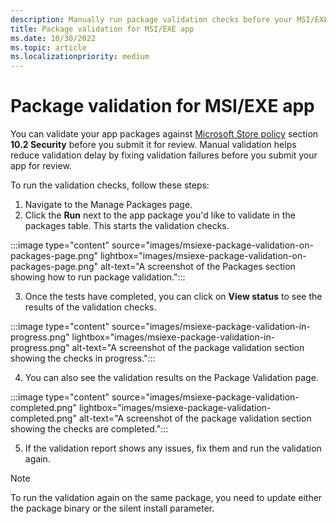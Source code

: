 ```yaml
---
description: Manually run package validation checks before your MSI/EXE app has been submitted for review
title: Package validation for MSI/EXE app
ms.date: 10/30/2022
ms.topic: article
ms.localizationpriority: medium
---
```


# Package validation for MSI/EXE app

You can validate your app packages against [Microsoft Store policy](/windows/apps/publish/store-policies) section **10.2 Security** before you submit it for review. Manual validation helps reduce validation delay by fixing validation failures before you submit your app for review.

To run the validation checks, follow these steps:

1. Navigate to the Manage Packages page.
2. Click the **Run** next to the app package you'd like to validate in the packages table. This starts the validation checks.

:::image type="content" source="images/msiexe-package-validation-on-packages-page.png" lightbox="images/msiexe-package-validation-on-packages-page.png" alt-text="A screenshot of the Packages section showing how to run package validation.":::

3. Once the tests have completed, you can click on **View status** to see the results of the validation checks.

:::image type="content" source="images/msiexe-package-validation-in-progress.png" lightbox="images/msiexe-package-validation-in-progress.png" alt-text="A screenshot of the package validation section showing the checks in progress.":::

4. You can also see the validation results on the Package Validation page.

:::image type="content" source="images/msiexe-package-validation-completed.png" lightbox="images/msiexe-package-validation-completed.png" alt-text="A screenshot of the package validation section showing the checks are completed.":::

5. If the validation report shows any issues, fix them and run the validation again.

> [!NOTE]
> To run the validation again on the same package, you need to update either the package binary or the silent install parameter.
